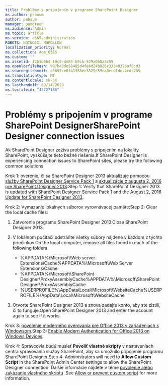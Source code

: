 ```yaml
---
title: Problémy s pripojením v programe SharePoint Designer
ms.author: pebaum
author: pebaum
manager: pamgreen
ms.audience: Admin
ms.topic: article
ms.service: o365-administration
ROBOTS: NOINDEX, NOFOLLOW
localization_priority: Normal
ms.collection: Adm_O365
ms.custom: ''
ms.assetid: f2b1b6b4-10c9-4e83-b9cb-529a0b8a3c55
ms.openlocfilehash: 997ba3de58485d4fe6d24b926c33348378af8cd3
ms.sourcegitcommit: c6692ce0fa1358ec3529e59ca0ecdfdea4cdc759
ms.translationtype: MT
ms.contentlocale: sk-SK
ms.lasthandoff: 09/14/2020
ms.locfileid: "47727186"
---
```

# <a name="sharepoint-designer-connection-issues"></a><span data-ttu-id="a6d4e-102">Problémy s pripojením v programe SharePoint Designer</span><span class="sxs-lookup"><span data-stu-id="a6d4e-102">SharePoint Designer connection issues</span></span> 

<span data-ttu-id="a6d4e-103">Ak SharePoint Designer zažíva problémy s pripojením na lokality SharePoint, vyskúšajte tieto bežné riešenia.</span><span class="sxs-lookup"><span data-stu-id="a6d4e-103">If SharePoint Designer is experiencing connection issues to SharePoint sites, please try the following common solutions.</span></span>

<span data-ttu-id="a6d4e-104">Krok 1: overenie, či sa SharePoint Designer 2013 aktualizuje pomocou [služby SharePoint Designer Service Pack 1](https://support.microsoft.com/help/2817441/description-of-microsoft-sharepoint-designer-2013-service-pack-1-sp1) a [aktualizácie z augusta 2, 2016 pre SharePoint Designer 2013](https://support.microsoft.com/help/3114721/august-2-2016-update-for-sharepoint-designer-2013-kb3114721).</span><span class="sxs-lookup"><span data-stu-id="a6d4e-104">Step 1: Verify that SharePoint Designer 2013 is updated with [SharePoint Designer Service Pack 1](https://support.microsoft.com/help/2817441/description-of-microsoft-sharepoint-designer-2013-service-pack-1-sp1) and the [August 2, 2016 Update for SharePoint Designer 2013](https://support.microsoft.com/help/3114721/august-2-2016-update-for-sharepoint-designer-2013-kb3114721).</span></span>



<span data-ttu-id="a6d4e-105">Krok 2: Vymazanie lokálnych súborov vyrovnávacej pamäte:</span><span class="sxs-lookup"><span data-stu-id="a6d4e-105">Step 2: Clear the local cache files:</span></span>

1. <span data-ttu-id="a6d4e-106">Zatvorenie programu SharePoint Designer 2013.</span><span class="sxs-lookup"><span data-stu-id="a6d4e-106">Close SharePoint Designer 2013.</span></span>

2. <span data-ttu-id="a6d4e-107">V lokálnom počítači odstráňte všetky súbory nájdené v každom z týchto priečinkov.</span><span class="sxs-lookup"><span data-stu-id="a6d4e-107">On the local computer, remove all files found in each of the following folders.</span></span>

    - <span data-ttu-id="a6d4e-108">%APPDATA%\Microsoft\Web server Extensions\Cache</span><span class="sxs-lookup"><span data-stu-id="a6d4e-108">%APPDATA%\Microsoft\Web Server Extensions\Cache</span></span>
    - <span data-ttu-id="a6d4e-109">%APPDATA%\Microsoft\SharePoint Designer\ProxyAssemblyCache</span><span class="sxs-lookup"><span data-stu-id="a6d4e-109">%APPDATA%\Microsoft\SharePoint Designer\ProxyAssemblyCache</span></span>
    - <span data-ttu-id="a6d4e-110">%USERPROFILE%\AppData\Local\Microsoft\WebsiteCache</span><span class="sxs-lookup"><span data-stu-id="a6d4e-110">%USERPROFILE%\AppData\Local\Microsoft\WebsiteCache</span></span>

3. <span data-ttu-id="a6d4e-111">Otvorte SharePoint Designer 2013 a znova zadajte konto, aby ste zistili, či to funguje.</span><span class="sxs-lookup"><span data-stu-id="a6d4e-111">Open SharePoint Designer 2013 and enter the account again to see if it works.</span></span>

<span data-ttu-id="a6d4e-112">Krok 3: [povolenie moderného overovania pre Office 2013 v zariadeniach s Windowsom](https://docs.microsoft.com/microsoft-365/admin/security-and-compliance/enable-modern-authentication).</span><span class="sxs-lookup"><span data-stu-id="a6d4e-112">Step 3: [Enable Modern Authentication for Office 2013 on Windows Devices](https://docs.microsoft.com/microsoft-365/admin/security-and-compliance/enable-modern-authentication).</span></span>

<span data-ttu-id="a6d4e-113">Krok 4: Správcovia budú musieť **Povoliť vlastné skripty** v nastaveniach centra spravovania služby SharePoint, aby sa umožnilo pripojenie programu SharePoint Designer.</span><span class="sxs-lookup"><span data-stu-id="a6d4e-113">Step 4: Administrators will need to **Allow Custom Script** in the SharePoint Admin Center settings to allow the SharePoint Designer connection.</span></span> <span data-ttu-id="a6d4e-114">Ďalšie informácie nájdete v téme [povolenie alebo zakázanie vlastného skriptu](https://docs.microsoft.com/sharepoint/allow-or-prevent-custom-script) .</span><span class="sxs-lookup"><span data-stu-id="a6d4e-114">See [Allow or prevent custom script](https://docs.microsoft.com/sharepoint/allow-or-prevent-custom-script) for more information.</span></span>


